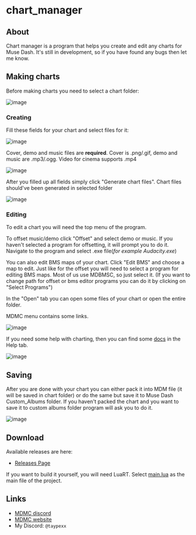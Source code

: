 # chart_manager

## About

Chart manager is a program that helps you create and edit any charts for Muse Dash. It's still in development, so if you have found any bugs then let me know.

## Making charts

Before making charts you need to select a chart folder:

![image](https://github.com/taypexx/chart_manager/assets/102821080/ca4af372-8f9d-49f2-a23a-5a845f484460)

### Creating

Fill these fields for your chart and select files for it:

![image](https://github.com/taypexx/chart_manager/assets/102821080/b56d7881-c8a7-4280-9d96-87b2769b8695)

Cover, demo and music files are __required__. Cover is .png/.gif, demo and music are .mp3/.ogg. Video for cinema supports .mp4

![image](https://github.com/taypexx/chart_manager/assets/102821080/bbbe65ea-343c-4bb8-a049-4f8d2c92ed3b)

After you filled up all fields simply click "Generate chart files". Chart files should've been generated in selected folder

![image](https://github.com/taypexx/chart_manager/assets/102821080/0cc015ae-bf9b-4f9e-a523-09b621033ab3)

### Editing

To edit a chart you will need the top menu of the program. 

To offset music/demo click "Offset" and select demo or music.
If you haven't selected a program for offsetting, it will prompt you to do it. 
Navigate to the program and select .exe file(*for example Audacity.exe*)

You can also edit BMS maps of your chart. Click "Edit BMS" and choose a map to edit.
Just like for the offset you will need to select a program for editing BMS maps.
Most of us use MDBMSC, so just select it.
(If you want to change path for offset or bms editor programs you can do it by clicking on "Select Programs")

In the "Open" tab you can open some files of your chart or open the entire folder.

MDMC menu contains some links.

![image](https://github.com/taypexx/chart_manager/assets/102821080/f65a8e18-3ca5-4577-9f63-40dcaae509f4)

If you need some help with charting, then you can find some [docs](https://github.com/taypexx/chart_manager/tree/main/assets) in the Help tab.

![image](https://github.com/taypexx/chart_manager/assets/102821080/eadd5b70-8df7-4216-b374-d650b4f6c73b)

## Saving

After you are done with your chart you can either pack it into MDM file
(it will be saved in chart folder) or do the same but save it to Muse Dash 
Custom_Albums folder.
If you haven't packed the chart and you want to save it to custom albums folder
program will ask you to do it.

![image](https://github.com/taypexx/chart_manager/assets/102821080/ff3bff43-7f79-456b-ab3f-b5ed716911ef)

## Download

Available releases are here:

* [Releases Page](https://github.com/taypexx/chart_manager/releases/)

If you want to build it yourself, you will need LuaRT.
Select [main.lua](https://github.com/taypexx/chart_manager/blob/main/main.lua) as the main file of the project.

## Links

* [MDMC discord](https://discord.gg/mdmc/)
* [MDMC website](https://mdmc.moe/)
* My Discord: `@taypexx`
